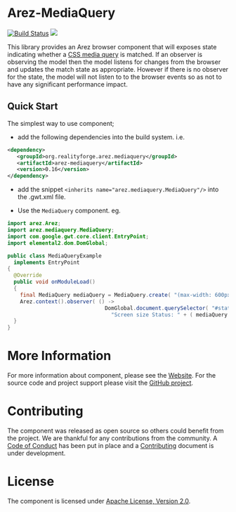 # Arez-MediaQuery

[![Build Status](https://secure.travis-ci.org/arez/arez-mediaquery.svg?branch=master)](http://travis-ci.org/arez/arez-mediaquery)
[<img src="https://img.shields.io/maven-central/v/org.realityforge.arez.mediaquery/arez-mediaquery.svg?label=latest%20release"/>](http://search.maven.org/#search%7Cga%7C1%7Cg%3A%22org.realityforge.arez.mediaquery%22)

This library provides an Arez browser component that will exposes state indicating whether
a [CSS media query](https://developer.mozilla.org/en-US/docs/Web/CSS/Media_Queries) is matched.
If an observer is observing the model then the model listens for changes from the browser and updates the match state
as appropriate. However if there is no observer for the state, the model will not listen to to the browser events so
as not to have any significant performance impact.

## Quick Start

The simplest way to use component;

* add the following dependencies into the build system. i.e.

```xml
<dependency>
   <groupId>org.realityforge.arez.mediaquery</groupId>
   <artifactId>arez-mediaquery</artifactId>
   <version>0.16</version>
</dependency>
```

* add the snippet `<inherits name="arez.mediaquery.MediaQuery"/>` into the .gwt.xml file.

* Use the `MediaQuery` component. eg.

```java
import arez.Arez;
import arez.mediaquery.MediaQuery;
import com.google.gwt.core.client.EntryPoint;
import elemental2.dom.DomGlobal;

public class MediaQueryExample
  implements EntryPoint
{
  @Override
  public void onModuleLoad()
  {
    final MediaQuery mediaQuery = MediaQuery.create( "(max-width: 600px)" );
    Arez.context().observer( () ->
                               DomGlobal.document.querySelector( "#status" ).textContent =
                                 "Screen size Status: " + ( mediaQuery.matches() ? "Narrow" : "Wide" ) );
  }
}
 ```

# More Information

For more information about component, please see the [Website](https://arez.github.io/mediaquery). For the
source code and project support please visit the [GitHub project](https://github.com/arez/arez-mediaquery).

# Contributing

The component was released as open source so others could benefit from the project. We are thankful for any
contributions from the community. A [Code of Conduct](CODE_OF_CONDUCT.md) has been put in place and
a [Contributing](CONTRIBUTING.md) document is under development.

# License

The component is licensed under [Apache License, Version 2.0](LICENSE).
